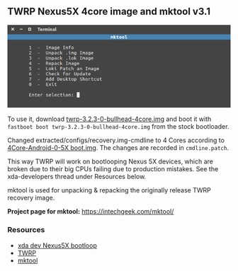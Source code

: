 ## TWRP Nexus5X 4core image and mktool v3.1
![image](tools/menu.png)

To use it, download [twrp-3.2.3-0-bullhead-4core.img](output/twrp-3.2.3-0-bullhead-4core.img) and boot it with ``fastboot boot twrp-3.2.3-0-bullhead-4core.img`` from the stock bootloader.

Changed extracted/configs/recovery.img-cmdline to 4 Cores according to [4Core-Android-0-5X boot.img](https://github.com/xcnathan32/4Core-Android-O-5X/commit/a4814e7e9c05e09d41ad1621f9d95f7eea409d77). The changes are recorded in ``cmdline.patch``.

This way TWRP will work on bootlooping Nexus 5X devices, which are broken due to their big CPUs failing due to production mistakes. See the xda-developers thread under Resources below.

mktool is used for unpacking & repacking the originally release
TWRP recovery image.

**Project page for mktool:**
https://intechgeek.com/mktool/

### Resources
- [xda dev Nexus5X bootloop](https://forum.xda-developers.com/nexus-5x/general/untested-nexus-5x-bootloop-death-fix-t3641199)
- [TWRP](https://github.com/TeamWin/Team-Win-Recovery-Project)
- [mktool](https://intechgeek.com/mktool/)

